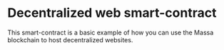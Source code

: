 # Decentralized web smart-contract

This smart-contract is a basic example of how you can use the Massa blockchain to host decentralized websites.
